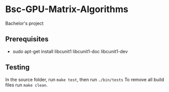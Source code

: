# Bsc-GPU-Matrix-Algorithms

Bachelor's project

## Prerequisites

- sudo apt-get install libcunit1 libcunit1-doc libcunit1-dev

## Testing

In the source folder, run ``make test``, then run ``./bin/tests``
To remove all build files run ``make clean``.
